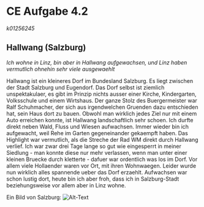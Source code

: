 # CE Aufgabe 4.2 

*k01256245*

## Hallwang (Salzburg)

*Ich wohne in Linz, bin aber in Hallwang aufgewachsen, und Linz haben vermutlich ohnehin sehr viele ausgewaehlt*

Hallwang ist ein kleineres Dorf im Bundesland Salzburg. Es liegt zwischen der Stadt Salzburg und Eugendorf. Das Dorf selbst ist ziemlich unspektakulaer, es gibt im Prinzip nichts ausser einer Kirche, Kindergarten, Volksschule und einem Wirtshaus. Der ganze Stolz des Buergermeister war Ralf Schuhmacher, der sich aus irgendwelchen Gruenden dazu entschieden hat, sein Haus dort zu bauen. Obwohl man wirklich jedes Ziel nur mit einem Auto erreichen konnte, ist Hallwang landschaftlich sehr schoen. Ich durfte direkt neben Wald, Fluss und Wiesen aufwachsen. Immer wieder bin ich aufgewacht, weil Rehe im Garten gegeneinander gekaempft haben. Das Highlight war vermutlich, als die Streche der Rad WM direkt durch Hallwang verlief. Ich war zwar drei Tage lange so gut wie eingesperrt in meiner Siedlung - man konnte diese nur mehr verlassen, wenn man unter einer kleinen Bruecke durch kletterte - dafuer war ordentlich was los im Dorf. Vor allem viele Hollaender waren vor Ort, mit ihren Wohnwaegen. Leider wurde nun wirklich alles spannende ueber das Dorf erzaehlt. Aufwachsen war schon lustig dort, heute bin ich aber froh, dass ich in Salzburg-Stadt beziehungsweise vor allem aber in Linz wohne.



Ein Bild von Salzburg: ![Alt-Text][bild]

[bild]: C:\Users\Sophie\Documents\GitHub\k01256245\Sbg.jpg 


